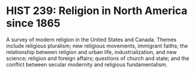 # HIST 239: Religion in North America since 1865

A survey of modern religion in the United States and Canada. Themes include religious pluralism; new religious movements, immigrant faiths; the relationship between religion and urban life, industrialization, and new science; religion and foreign affairs; questions of church and state; and the conflict between secular modernity and religious fundamentalism.